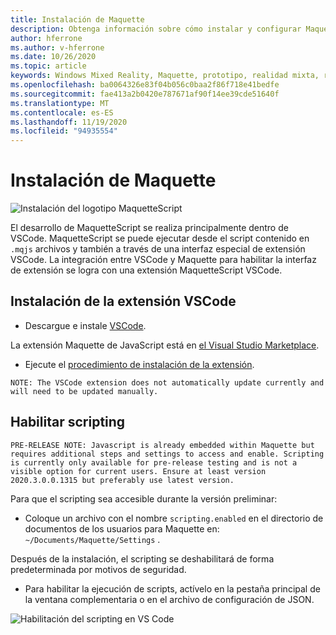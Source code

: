 ```yaml
---
title: Instalación de Maquette
description: Obtenga información sobre cómo instalar y configurar Maquette en VSCode.
author: hferrone
ms.author: v-hferrone
ms.date: 10/26/2020
ms.topic: article
keywords: Windows Mixed Reality, Maquette, prototipo, realidad mixta, realidad virtual, VR, MR, comentarios, centro de comentarios, errores
ms.openlocfilehash: ba0064326e83f04b056c0baa2f86f718e41bedfe
ms.sourcegitcommit: fae413a2b0420e787671af90f14ee39cde51640f
ms.translationtype: MT
ms.contentlocale: es-ES
ms.lasthandoff: 11/19/2020
ms.locfileid: "94935554"
---
```

# <a name="installing-maquette"></a>Instalación de Maquette

<!-- TODO(Harrison): Need consolidated logo with text. -->
![Instalación del logotipo ](../images/MaquetteIcon.png) MaquetteScript

<!-- TODO(Stefan): Need more explanation on the .mqjs route for running MaquetteScript. -->
El desarrollo de MaquetteScript se realiza principalmente dentro de VSCode. MaquetteScript se puede ejecutar desde el script contenido en `.mqjs` archivos y también a través de una interfaz especial de extensión VSCode. La integración entre VSCode y Maquette para habilitar la interfaz de extensión se logra con una extensión MaquetteScript VSCode.

## <a name="installing-the-vscode-extension"></a>Instalación de la extensión VSCode

* Descargue e instale [VSCode](https://code.visualstudio.com). 

La extensión Maquette de JavaScript está en [el Visual Studio Marketplace](https://marketplace.visualstudio.com/items?itemName=ms-maquette.vscode-maquette-javascript).

* Ejecute el [procedimiento de instalación de la extensión](vscode:extension/ms-maquette.vscode-maquette-javascript).

<!-- TODO(Stefan): Are there plans to have the extension update manually in the future? If so, when will this be available? -->
`NOTE: The VSCode extension does not automatically update currently and will need to be updated manually.`

## <a name="enabling-scripting"></a>Habilitar scripting

<!-- TODO(Stefan): Is scripting still a pre-release only option? If and when will it be available for current users? -->
`PRE-RELEASE NOTE: Javascript is already embedded within Maquette but requires additional steps and settings to access and enable. Scripting is currently only available for pre-release testing and is not a visible option for current users. Ensure at least version 2020.3.0.0.1315 but preferably use latest version.`

Para que el scripting sea accesible durante la versión preliminar:

* Coloque un archivo con el nombre `scripting.enabled` en el directorio de documentos de los usuarios para Maquette en: `~/Documents/Maquette/Settings` .

Después de la instalación, el scripting se deshabilitará de forma predeterminada por motivos de seguridad.

<!-- TODO(Stefan): Missing a first step where the user has to select the {} tab in VSCode, shown in the screenshot, to access the scripting enabled setting.
                   - Also missing instructions and screenshot on how to turn on scripting in the JSON settings file.
 -->
* Para habilitar la ejecución de scripts, actívelo en la pestaña principal de la ventana complementaria o en el archivo de configuración de JSON.

![Habilitación del scripting en VS Code](images/IntroductionEnableScripting.png)


